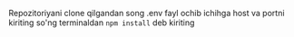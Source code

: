 Repozitoriyani clone qilgandan song .env fayl ochib ichihga host va portni kiriting so'ng terminaldan <code>npm install</code> deb kiriting
